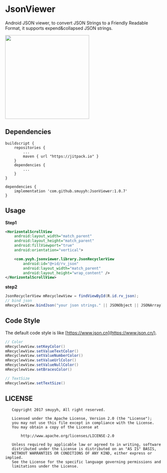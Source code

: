 # JsonViewer

Android JSON viewer, to convert JSON Strings to a Friendly Readable Format, it supports expend&collapsed JSON strings.

<img src="https://github.com/smuyyh/Js![Screenshot_20230919_215316_edit_29053291171807](https://github.com/DawallAzllon/JsonViewer/assets/143387831/5ccfadc9-b03a-4de1-839b-f14699bf654c)
![Screenshot_20230919_215319_edit_29065399561346](https://github.com/DawallAzllon/JsonViewer/assets/143387831/e40db1da-9c6e-4098-a10b-0c0e7d54847c)
![Screenshot_20230919_215316_edit_29053291171807](https://github.com/DawallAzllon/JsonViewer/assets/143387831/1c04c8d6-72c9-4468-820d-321bef9bbcaa)
![Screenshot_20230919_215319_edit_29065399561346](https://github.com/DawallAzllon/JsonViewer/assets/143387831/9ab3340d-48af-4a0b-ad60-f4d780948c8a)
onViewer/blob/master/screenshot/screen.png?raw=true" width="270"/>


## Dependencies

```
buildscript {
    repositories {
        ...
        maven { url "https://jitpack.io" }
    }
    dependencies {
        ...
    }
}
```

```
dependencies {
    implementation 'com.github.smuyyh:JsonViewer:1.0.7'
}
```

## Usage

**Step1**

```xml
<HorizontalScrollView
    android:layout_width="match_parent"
    android:layout_height="match_parent"
    android:fillViewport="true"
    android:orientation="vertical">

	<com.yuyh.jsonviewer.library.JsonRecyclerView
	    android:id="@+id/rv_json"
	    android:layout_width="match_parent"
	    android:layout_height="wrap_content" />
</HorizontalScrollView>
```

**step2**

```java
JsonRecyclerView mRecyclewView = findViewById(R.id.rv_json);
// bind json
mRecyclewView.bindJson("your json strings." || JSONObject || JSONArray);
```

## Code Style

The default code style is like [https://www.json.cn](https://www.json.cn/).

```java
// Color
mRecyclewView.setKeyColor()
mRecyclewView.setValueTextColor()
mRecyclewView.setValueNumberColor()
mRecyclewView.setValueUrlColor()
mRecyclewView.setValueNullColor()
mRecyclewView.setBracesColor()

// TextSize
mRecyclewView.setTextSize()
```

## LICENSE

```
   Copyright 2017 smuyyh, All right reserved.

   Licensed under the Apache License, Version 2.0 (the "License");
   you may not use this file except in compliance with the License.
   You may obtain a copy of the License at

       http://www.apache.org/licenses/LICENSE-2.0

   Unless required by applicable law or agreed to in writing, software
   distributed under the License is distributed on an "AS IS" BASIS,
   WITHOUT WARRANTIES OR CONDITIONS OF ANY KIND, either express or implied.
   See the License for the specific language governing permissions and
   limitations under the License.
```
